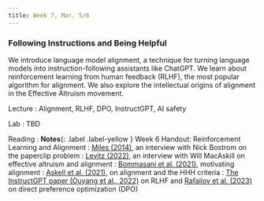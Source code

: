 ```yaml
---
title: Week 7, Mar. 5/6
---
```


### Following Instructions and Being Helpful

We introduce language model alignment, a technique for turning language models into instruction-following assistants like ChatGPT. We learn about reinforcement learning from human feedback (RLHF), the most popular algorithm for alignment. We also explore the intellectual origins of alignment in the Effective Altruism movement.

Lecture
: Alignment, RLHF, DPO, InstructGPT, AI safety

Lab
: TBD

Reading
: **Notes**{: .label .label-yellow } Week 6 Handout: Reinforcement Learning and Alignment
: [Miles (2014)](https://www.huffpost.com/entry/artificial-intelligence-oxford_n_5689858), an interview with Nick Bostrom on the paperclip problem
: [Levitz (2022)](https://nymag.com/intelligencer/2022/08/why-effective-altruists-fear-the-ai-apocalypse.html), an interview with Will MacAskill on effective altruism and alignment
: [Bommasani et al. (2021)](https://arxiv.org/abs/2108.07258), motivating alignment
: [Askell et al. (2021)](https://arxiv.org/abs/2112.00861), on alignment and the HHH criteria
: [The InstructGPT paper (Ouyang et al., 2022)](https://arxiv.org/abs/2203.02155) on RLHF and [Rafailov et al. (2023)](https://arxiv.org/abs/2305.18290) on direct preference optimization (DPO)
